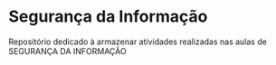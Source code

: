 # Segurança da Informação
Repositório dedicado à armazenar atividades realizadas nas aulas de SEGURANÇA DA INFORMAÇÃO 
